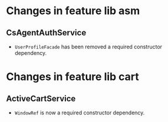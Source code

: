 # Changes in feature lib asm

## CsAgentAuthService

- `UserProfileFacade` has been removed a required constructor dependency.

# Changes in feature lib cart

## ActiveCartService

- `WindowRef` is now a required constructor dependency.
